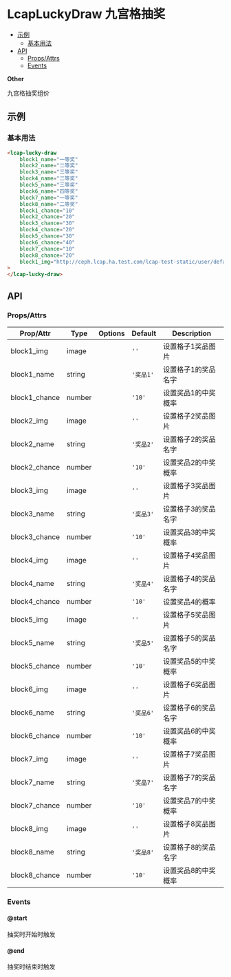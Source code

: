 <!-- 该 README.md 根据 api.yaml 和 docs/*.md 自动生成，为了方便在 GitHub 和 NPM 上查阅。如需修改，请查看源文件 -->

# LcapLuckyDraw 九宫格抽奖

- [示例](#示例)
    - [基本用法](#基本用法)
- [API]()
    - [Props/Attrs](#propsattrs)
    - [Events](#events)

**Other**

九宫格抽奖组价

## 示例
### 基本用法

``` html
<lcap-lucky-draw
    block1_name="一等奖"
    block2_name="二等奖"
    block3_name="三等奖"
    block4_name="二等奖"
    block5_name="三等奖"
    block6_name="四等奖"
    block7_name="一等奖"
    block8_name="二等奖"
    block1_chance="10"
    block2_chance="20"
    block3_chance="30"
    block4_chance="20"
    block5_chance="30"
    block6_chance="40"
    block7_chance="10"
    block8_chance="20"
    block1_img="http://ceph.lcap.ha.test.com/lcap-test-static/user/defaultTenant/Shandong_Lanxiang_Vocational_School.jpg?AWSAccessKeyId=UN69TIB66SLGEX3DXFV5&Expires=1689055206&Signature=FTkOyvxu%2BujUsjsCvaAsx9z4Ogg%3D"
>
</lcap-lucky-draw>
```

## API
### Props/Attrs

| Prop/Attr | Type | Options | Default | Description |
| --------- | ---- | ------- | ------- | ----------- |
| block1_img | image |  | `''` | 设置格子1奖品图片 |
| block1_name | string |  | `'奖品1'` | 设置格子1的奖品名字 |
| block1_chance | number |  | `'10'` | 设置奖品1的中奖概率 |
| block2_img | image |  | `''` | 设置格子2奖品图片 |
| block2_name | string |  | `'奖品2'` | 设置格子2的奖品名字 |
| block2_chance | number |  | `'10'` | 设置奖品2的中奖概率 |
| block3_img | image |  | `''` | 设置格子3奖品图片 |
| block3_name | string |  | `'奖品3'` | 设置格子3的奖品名字 |
| block3_chance | number |  | `'10'` | 设置奖品3的中奖概率 |
| block4_img | image |  | `''` | 设置格子4奖品图片 |
| block4_name | string |  | `'奖品4'` | 设置格子4的奖品名字 |
| block4_chance | number |  | `'10'` | 设置奖品4的概率 |
| block5_img | image |  | `''` | 设置格子5奖品图片 |
| block5_name | string |  | `'奖品5'` | 设置格子5的奖品名字 |
| block5_chance | number |  | `'10'` | 设置奖品5的中奖概率 |
| block6_img | image |  | `''` | 设置格子6奖品图片 |
| block6_name | string |  | `'奖品6'` | 设置格子6的奖品名字 |
| block6_chance | number |  | `'10'` | 设置奖品6的中奖概率 |
| block7_img | image |  | `''` | 设置格子7奖品图片 |
| block7_name | string |  | `'奖品7'` | 设置格子7的奖品名字 |
| block7_chance | number |  | `'10'` | 设置奖品7的中奖概率 |
| block8_img | image |  | `''` | 设置格子8奖品图片 |
| block8_name | string |  | `'奖品8'` | 设置格子8的奖品名字 |
| block8_chance | number |  | `'10'` | 设置奖品8的中奖概率 |

### Events

#### @start

抽奖时开始时触发

#### @end

抽奖时结束时触发

